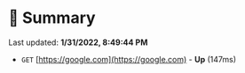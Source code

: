 # 📖 Summary
Last updated: **1/31/2022, 8:49:44 PM**

- `GET` [https://google.com](https://google.com) - **Up** (147ms)
